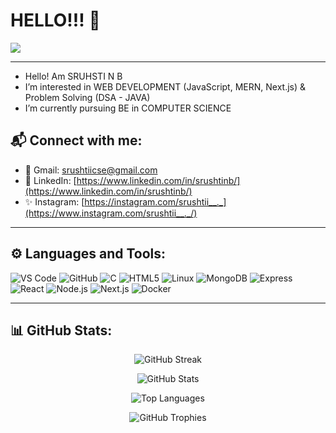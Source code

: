 # HELLO!!! 👋
![](https://komarev.com/ghpvc/?username=srushtinb&color=brightgreen&style=plastic)

---

- Hello! Am SRUHSTI N B
- I’m interested in WEB DEVELOPMENT (JavaScript, MERN, Next.js) & Problem Solving (DSA - JAVA)
- I’m currently pursuing BE in COMPUTER SCIENCE

## 📬 Connect with me:
- 📧 Gmail: srushtiicse@gmail.com
- 💼 LinkedIn: [https://www.linkedin.com/in/srushtinb/](https://www.linkedin.com/in/srushtinb/)
- ✨ Instagram: [https://instagram.com/srushtii__._](https://www.instagram.com/srushtii__._/)

---

## ⚙️ Languages and Tools:

![VS Code](https://img.shields.io/badge/-vscode-333333?style=flat&logo=Visual-studio-code&logoColor=007ACC)
![GitHub](https://img.shields.io/badge/-GitHub-333333?style=flat&logo=GitHub)
![C](https://img.shields.io/badge/-C-333333?style=flat&logo=C&logoColor=A8B9CC)
![HTML5](https://img.shields.io/badge/-HTML5-333333?style=flat&logo=HTML5)
![Linux](https://img.shields.io/badge/-Linux-333333?style=flat&logo=Linux)
![MongoDB](https://img.shields.io/badge/-MongoDB-333333?style=flat&logo=mongodb)
![Express](https://img.shields.io/badge/-Express-333333?style=flat&logo=express)
![React](https://img.shields.io/badge/-React-333333?style=flat&logo=react)
![Node.js](https://img.shields.io/badge/-Node.js-333333?style=flat&logo=node.js)
![Next.js](https://img.shields.io/badge/-Next.js-333333?style=flat&logo=next.js)
![Docker](https://img.shields.io/badge/-Docker-333333?style=flat&logo=docker)

---

## 📊 GitHub Stats:

<p align="center">
  <img src="https://github-readme-streak-stats.herokuapp.com?user=srushtinb&theme=hacker&hide_border=true&date_format=j%20M%5B%20Y%5D" alt="GitHub Streak" />
</p>

<p align="center">
  <img src="https://github-readme-stats.vercel.app/api?username=srushtinb&theme=hacker&show_icons=true&hide_border=true&count_private=true&include_all_commits=true" alt="GitHub Stats" />
</p>

<p align="center">
  <img src="https://github-readme-stats.vercel.app/api/top-langs/?username=srushtinb&theme=hacker&show_icons=true&layout=compact&hide=css,scss&count_private=true" alt="Top Languages" />
</p>

<p align="center">
  <img src="https://github-profile-trophy.vercel.app/?username=srushtinb&rank=AA,B,AAA,A,C&theme=onedark&count_private=true" alt="GitHub Trophies" />
</p>
